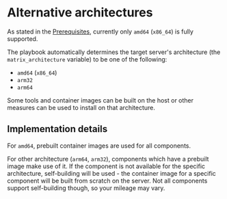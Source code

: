 # Alternative architectures

As stated in the [Prerequisites](prerequisites.md), currently only `amd64` (`x86_64`) is fully supported.

The playbook automatically determines the target server's architecture (the `matrix_architecture` variable) to be one of the following:

- `amd64` (`x86_64`)
- `arm32`
- `arm64`

Some tools and container images can be built on the host or other measures can be used to install on that architecture.


## Implementation details

For `amd64`, prebuilt container images are used for all components.

For other architecture (`arm64`, `arm32`), components which have a prebuilt image make use of it. If the component is not available for the specific architecture, self-building will be used - the container image for a specific component will be built from scratch on the server. Not all components support self-building though, so your mileage may vary.
